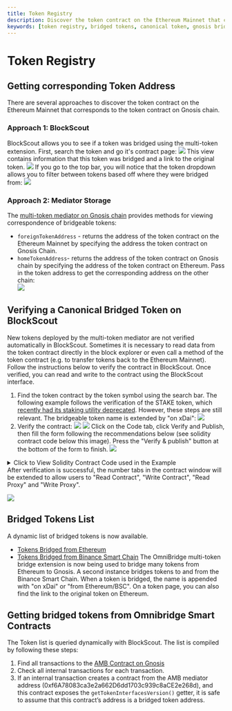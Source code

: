 ```yaml
---
title: Token Registry
description: Discover the token contract on the Ethereum Mainnet that corresponds to the token contract on Gnosis chain.
keywords: [token registry, bridged tokens, canonical token, gnosis bridge]
---
```

# Token Registry

## Getting corresponding Token Address
There are several approaches to discover the token contract on the Ethereum Mainnet that corresponds to the token contract on Gnosis chain.
### __Approach 1: BlockScout__
BlockScout allows you to see if a token was bridged using the multi-token extension. First, search the token and go it's contract page:
![](/img/bridges/omni-bridged-tokens1.png)
This view contains information that this token was bridged and a link to the original token.
![](/img/bridges/omni-bridged-tokens2.png)
If you go to the top bar, you will notice that the token dropdown allows you to filter between tokens based off where they were bridged from: 
![](/img/bridges/omni-bridged-tokens3.png)

### __Approach 2: Mediator Storage__
The [multi-token mediator on Gnosis chain](https://blockscout.com/xdai/mainnet/address/0xf6A78083ca3e2a662D6dd1703c939c8aCE2e268d/read-proxy#address-tabs) provides methods for viewing correspondence of bridgeable tokens:
* `foreignTokenAddress` - returns the address of the token contract on the Ethereum Mainnet by specifying the address the token contract on Gnosis Chain.
* `homeTokenAddress`- returns the address of the token contract on Gnosis chain by specifying the address of the token contract on Ethereum.
Pass in the token address to get the corresponding address on the other chain:  
![](/img/bridges/omni-mediatorstorage1.png)


## Verifying a Canonical Bridged Token on BlockScout
New tokens deployed by the multi-token mediator are not verified automatically in BlockScout. Sometimes it is necessary to read data from the token contract directly in the block explorer or even call a method of the token contract (e.g. to transfer tokens back to the Ethereum Mainnet). Follow the instructions below to verify the contract in BlockScout. Once verified, you can read and write to the contract using the BlockScout interface.

1. Find the token contract by the token symbol using the search bar. The following example follows the verification of the STAKE token, which [recently had its staking utility deprecated](https://forum.gnosis.io/t/gip-16-gnosis-chain-xdai-gnosis-merge/1904). However, these steps are still relevant. The bridgeable token name is extended by "on xDai":
![](/img/bridges/omni-verify-token1.png)
2. Verify the contract:
![](/img/bridges/omni-verify-token2.png)
![](/img/bridges/omni-verify-token3.png)
Click on the Code tab, click Verify and Publish, then fill the form following the recommendations below (see solidity contract code below this image).   Press the "Verify & publish" button at the bottom of the form to finish.
![](/img/bridges/omni-verify-token4.png)

<details>

  <summary>Click to View Solidity Contract Code used in the Example</summary>

  __Code__:

  ```solidity showLineNumbers

    pragma solidity 0.4.24;

    /**
    * @title Proxy
    * @dev Gives the possibility to delegate any call to a foreign implementation.
    */
    contract Proxy {
        /**
        * @dev Tells the address of the implementation where every call will be delegated.
        * @return address of the implementation to which it will be delegated
        */
        /* solcov ignore next */
        function implementation() public view returns (address);

        /**
        * @dev Fallback function allowing to perform a delegatecall to the given implementation.
        * This function will return whatever the implementation call returns
        */
        function() public payable {
            // solhint-disable-previous-line no-complex-fallback
            address _impl = implementation();
            require(_impl != address(0));
            assembly {
                /*
                    0x40 is the "free memory slot", meaning a pointer to next slot of empty memory. mload(0x40)
                    loads the data in the free memory slot, so `ptr` is a pointer to the next slot of empty
                    memory. It's needed because we're going to write the return data of delegatecall to the
                    free memory slot.
                */
                let ptr := mload(0x40)
                /*
                    `calldatacopy` is copy calldatasize bytes from calldata
                    First argument is the destination to which data is copied(ptr)
                    Second argument specifies the start position of the copied data.
                        Since calldata is sort of its own unique location in memory,
                        0 doesn't refer to 0 in memory or 0 in storage - it just refers to the zeroth byte of calldata.
                        That's always going to be the zeroth byte of the function selector.
                    Third argument, calldatasize, specifies how much data will be copied.
                        calldata is naturally calldatasize bytes long (same thing as msg.data.length)
                */
                calldatacopy(ptr, 0, calldatasize)
                /*
                    delegatecall params explained:
                    gas: the amount of gas to provide for the call. `gas` is an Opcode that gives
                        us the amount of gas still available to execution

                    _impl: address of the contract to delegate to

                    ptr: to pass copied data

                    calldatasize: loads the size of `bytes memory data`, same as msg.data.length

                    0, 0: These are for the `out` and `outsize` params. Because the output could be dynamic,
                            these are set to 0, 0 so the output data will not be written to memory. The output
                            data will be read using `returndatasize` and `returdatacopy` instead.

                    result: This will be 0 if the call fails and 1 if it succeeds
                */
                let result := delegatecall(gas, _impl, ptr, calldatasize, 0, 0)
                /*

                */
                /*
                    ptr current points to the value stored at 0x40,
                    because we assigned it like ptr := mload(0x40).
                    Because we use 0x40 as a free memory pointer,
                    we want to make sure that the next time we want to allocate memory,
                    we aren't overwriting anything important.
                    So, by adding ptr and returndatasize,
                    we get a memory location beyond the end of the data we will be copying to ptr.
                    We place this in at 0x40, and any reads from 0x40 will now read from free memory
                */
                mstore(0x40, add(ptr, returndatasize))
                /*
                    `returndatacopy` is an Opcode that copies the last return data to a slot. `ptr` is the
                        slot it will copy to, 0 means copy from the beginning of the return data, and size is
                        the amount of data to copy.
                    `returndatasize` is an Opcode that gives us the size of the last return data. In this case, that is the size of the data returned from delegatecall
                */
                returndatacopy(ptr, 0, returndatasize)

                /*
                    if `result` is 0, revert.
                    if `result` is 1, return `size` amount of data from `ptr`. This is the data that was
                    copied to `ptr` from the delegatecall return data
                */
                switch result
                    case 0 {
                        revert(ptr, returndatasize)
                    }
                    default {
                        return(ptr, returndatasize)
                    }
            }
        }
    }

    interface IPermittableTokenVersion {
        function version() external pure returns (string);
    }

    /**
    * @title TokenProxy
    * @dev Helps to reduces the size of the deployed bytecode for automatically created tokens, by using a proxy contract.
    */
    contract TokenProxy is Proxy {
        // storage layout is copied from PermittableToken.sol
        string internal name;
        string internal symbol;
        uint8 internal decimals;
        mapping(address => uint256) internal balances;
        uint256 internal totalSupply;
        mapping(address => mapping(address => uint256)) internal allowed;
        address internal owner;
        bool internal mintingFinished;
        address internal bridgeContractAddr;
        // string public constant version = "1";
        bytes32 internal DOMAIN_SEPARATOR;
        // bytes32 public constant PERMIT_TYPEHASH = 0xea2aa0a1be11a07ed86d755c93467f4f82362b452371d1ba94d1715123511acb;
        mapping(address => uint256) internal nonces;
        mapping(address => mapping(address => uint256)) internal expirations;

        /**
        * @dev Creates a non-upgradeable token proxy for PermitableToken.sol, initializes its eternalStorage.
        * @param _tokenImage address of the token image used for mirrowing all functions.
        * @param _name token name.
        * @param _symbol token symbol.
        * @param _decimals token decimals.
        * @param _chainId chain id for current network.
        */
        constructor(address _tokenImage, string memory _name, string memory _symbol, uint8 _decimals, uint256 _chainId)
            public
        {
            string memory version = IPermittableTokenVersion(_tokenImage).version();

            assembly {
                // EIP 1967
                // bytes32(uint256(keccak256('eip1967.proxy.implementation')) - 1)
                sstore(0x360894a13ba1a3210667c828492db98dca3e2076cc3735a920a3ca505d382bbc, _tokenImage)
            }
            name = _name;
            symbol = _symbol;
            decimals = _decimals;
            owner = msg.sender; // msg.sender == HomeMultiAMBErc20ToErc677 mediator
            bridgeContractAddr = msg.sender;
            DOMAIN_SEPARATOR = keccak256(
                abi.encode(
                    keccak256("EIP712Domain(string name,string version,uint256 chainId,address verifyingContract)"),
                    keccak256(bytes(_name)),
                    keccak256(bytes(version)),
                    _chainId,
                    address(this)
                )
            );
        }

        /**
        * @dev Retrieves the implementation contract address, mirrowed token image.
        * @return token image address.
        */
        function implementation() public view returns (address impl) {
            assembly {
                impl := sload(0x360894a13ba1a3210667c828492db98dca3e2076cc3735a920a3ca505d382bbc)
            }
        }
    }
  ```


</details>
After verification is successful, the number tabs in the contract window will be extended to allow users to "Read Contract", "Write Contract", "Read Proxy" and "Write Proxy".  

![](/img/bridges/omni-verify-token5.png)




## Bridged Tokens List
A dynamic list of bridged tokens is now available.
* [Tokens Bridged from Ethereum]( https://blockscout.com/xdai/mainnet/bridged-tokens/eth)
* [Tokens Bridged from Binance Smart Chain](https://blockscout.com/xdai/mainnet/bridged-tokens/bsc)
The OmniBridge multi-token bridge extension is now being used to bridge many tokens from Ethereum to Gnosis. A second instance bridges tokens to and from the Binance Smart Chain. When a token is bridged, the name is appended with "on xDai" or "from Ethereum/BSC". On a token page, you can also find the link to the original token on Ethereum.

## Getting bridged tokens from Omnibridge Smart Contracts

The Token list is queried dynamically with BlockScout. The list is compiled by following these steps:
1. Find all transactions to the [AMB Contract on Gnosis](https://blockscout.com/xdai/mainnet/address/0x75Df5AF045d91108662D8080fD1FEFAd6aA0bb59/transactions#address-tabs)
2. Check all internal transactions for each transaction.
3. If an internal transaction creates a contract from the AMB mediator address (0xf6A78083ca3e2a662D6dd1703c939c8aCE2e268d), and this contract exposes the `getTokenInterfacesVersion()` getter, it is safe to assume that this contract’s address is a bridged token address.